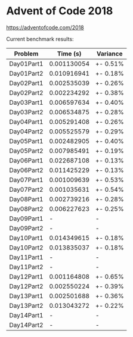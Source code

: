 Advent of Code 2018
===================

https://adventofcode.com/2018

Current benchmark results:

|Problem|Time (s)|Variance|
|-|-|-|
|Day01Part1|0.001130054|+-  0.51%|
|Day01Part2|0.010916941|+-  0.18%|
|Day02Part1|0.002535039|+-  0.26%|
|Day02Part2|0.002234292|+-  0.38%|
|Day03Part1|0.006597634|+-  0.40%|
|Day03Part2|0.006534875|+-  0.28%|
|Day04Part1|0.005291408|+-  0.26%|
|Day04Part2|0.005525579|+-  0.29%|
|Day05Part1|0.002482905|+-  0.40%|
|Day05Part2|0.007985491|+-  0.19%|
|Day06Part1|0.022687108|+-  0.13%|
|Day06Part2|0.011425229|+-  0.13%|
|Day07Part1|0.001009639|+-  0.53%|
|Day07Part2|0.001035631|+-  0.54%|
|Day08Part1|0.002739216|+-  0.28%|
|Day08Part2|0.006227623|+-  0.25%|
|Day09Part1|-|-|
|Day09Part2|-|-|
|Day10Part1|0.014349615|+-  0.18%|
|Day10Part2|0.013835037|+-  0.18%|
|Day11Part1|-|-|
|Day11Part2|-|-|
|Day12Part1|0.001164808|+-  0.65%|
|Day12Part2|0.002550224|+-  0.39%|
|Day13Part1|0.002501688|+-  0.36%|
|Day13Part2|0.013043272|+-  0.22%|
|Day14Part1|-|-|
|Day14Part2|-|-|
